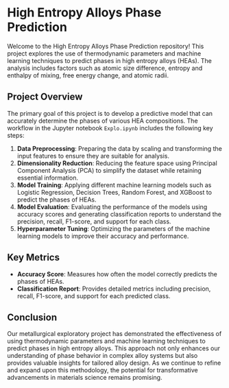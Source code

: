# High Entropy Alloys Phase Prediction

Welcome to the High Entropy Alloys Phase Prediction repository! This project explores the use of thermodynamic parameters and machine learning techniques to predict phases in high entropy alloys (HEAs). The analysis includes factors such as atomic size difference, entropy and enthalpy of mixing, free energy change, and atomic radii.

## Project Overview

The primary goal of this project is to develop a predictive model that can accurately determine the phases of various HEA compositions. The workflow in the Jupyter notebook `Explo.ipynb` includes the following key steps:

1. **Data Preprocessing**: Preparing the data by scaling and transforming the input features to ensure they are suitable for analysis.
2. **Dimensionality Reduction**: Reducing the feature space using Principal Component Analysis (PCA) to simplify the dataset while retaining essential information.
3. **Model Training**: Applying different machine learning models such as Logistic Regression, Decision Trees, Random Forest, and XGBoost to predict the phases of HEAs.
4. **Model Evaluation**: Evaluating the performance of the models using accuracy scores and generating classification reports to understand the precision, recall, F1-score, and support for each class.
5. **Hyperparameter Tuning**: Optimizing the parameters of the machine learning models to improve their accuracy and performance.

## Key Metrics

- **Accuracy Score**: Measures how often the model correctly predicts the phases of HEAs.
- **Classification Report**: Provides detailed metrics including precision, recall, F1-score, and support for each predicted class.

## Conclusion

Our metallurgical exploratory project has demonstrated the effectiveness of using thermodynamic parameters and machine learning techniques to predict phases in high entropy alloys. This approach not only enhances our understanding of phase behavior in complex alloy systems but also provides valuable insights for tailored alloy design. As we continue to refine and expand upon this methodology, the potential for transformative advancements in materials science remains promising.
